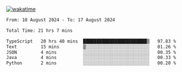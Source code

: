 [![wakatime](https://wakatime.com/badge/user/702d7a0d-6421-40c6-be4d-9b18f6ca91d5.svg)](https://wakatime.com/@702d7a0d-6421-40c6-be4d-9b18f6ca91d5)

<!--START_SECTION:waka-->

```txt
From: 10 August 2024 - To: 17 August 2024

Total Time: 21 hrs 7 mins

TypeScript   20 hrs 40 mins  ████████████████████████▒   97.83 %
Text         15 mins         ▒░░░░░░░░░░░░░░░░░░░░░░░░   01.26 %
JSON         4 mins          ░░░░░░░░░░░░░░░░░░░░░░░░░   00.35 %
Java         4 mins          ░░░░░░░░░░░░░░░░░░░░░░░░░   00.33 %
Python       2 mins          ░░░░░░░░░░░░░░░░░░░░░░░░░   00.20 %
```

<!--END_SECTION:waka-->